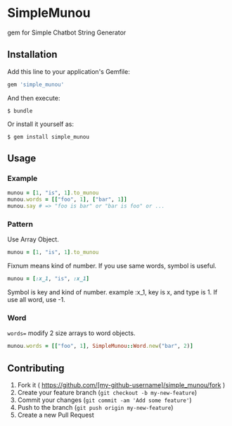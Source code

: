# SimpleMunou

gem for Simple Chatbot String Generator

## Installation

Add this line to your application's Gemfile:

```ruby
gem 'simple_munou'
```

And then execute:

    $ bundle

Or install it yourself as:

    $ gem install simple_munou

## Usage

### Example

```ruby
munou = [1, "is", 1].to_munou
munou.words = [["foo", 1], ["bar", 1]]
munou.say # => "foo is bar" or "bar is foo" or ...
```

### Pattern

Use Array Object.

```ruby
munou = [1, "is", 1].to_munou
```

Fixnum means kind of number.
If you use same words, symbol is useful.

```ruby
munou = [:x_1, "is", :x_1]
```

Symbol is key and kind of number. example :x_1, key is x, and type is 1.
If use all word, use -1.

### Word

`words=` modify 2 size arrays to word objects. 

```ruby
munou.words = [["foo", 1], SimpleMunou::Word.new("bar", 2)]
```

## Contributing

1. Fork it ( https://github.com/[my-github-username]/simple_munou/fork )
2. Create your feature branch (`git checkout -b my-new-feature`)
3. Commit your changes (`git commit -am 'Add some feature'`)
4. Push to the branch (`git push origin my-new-feature`)
5. Create a new Pull Request

